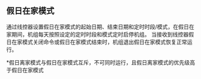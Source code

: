 <!-- 注意事项 -->
<!-- 起始分级标题：##（二级标题） -->

## 假日在家模式

通过线控器设置假日在家模式的起始日期、结束日期和定时时段/模式，在假日在家期间，机组每天按照设定的定时时段和模式定时启停机组。
当接收到线控器假日在家模式关闭命令或假日在家模式结束时，机组退出假日在家模式恢复正常运行。

*假日离家模式与假日在家模式互斥，不可同时运行，且假日离家模式的优先级高于假日在家模式
